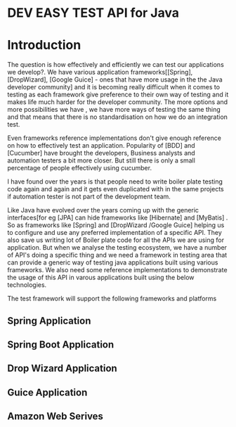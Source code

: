 DEV EASY TEST API for Java
==========================================================

# Introduction
  The question is how effectively and efficiently we can test our applications we develop?.
  We have various application frameworks[[Spring], [DropWizard], [Google Guice] - ones that have more  usage in the
  the Java developer community] and it is becoming really difficult when it comes to testing as each framework give 
  preference to their own way of testing and it makes life much harder for the developer community. 
  The more options and more possibilities we have , we have more ways of testing the same thing and that means that 
  there is no standardisation on how we do an integration test.
  
  Even frameworks reference implementations don't give enough reference on how to effectively test an application. 
  Popularity of [BDD] and [Cucumber]  have brought the developers, Business analysts and automation testers a bit 
  more closer. But still there is only a small percentage of people effectively using cucumber. 
  
  I have found over the years is that people need to write boiler plate testing code again and again and it gets even 
  duplicated with in the same projects if automation tester is not part of the development team.
  
  Like Java have evolved over the years  coming up with the generic interfaces[for eg [JPA]  can hide 
  frameworks like [Hibernate] and [MyBatis] . So as frameworks like [Spring] and [DropWizard /Google Guice]  helping us
  to configure and use any preferred implementation of a specific API. They also save us writing lot of Boiler plate 
  code for all the APIs we are using for application.
  But when we analyse the testing ecosystem, we have a number of API's doing a specific thing and we need a framework
  in testing area that can provide a generic way of testing java applications built using various frameworks. We also 
  need some reference implementations to demonstrate the usage of this API in varous applications built using the below
  technologies.
  
  
The test framework will support the following  frameworks and platforms
## Spring Application

## Spring Boot Application

## Drop Wizard Application

## Guice Application

## Amazon Web Serives
